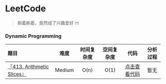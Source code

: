 # LeetCode

> 刷着刷着，竟然成了兴趣爱好 ττ


### Dynamic Programming

| 题目 | 难度 | 时间复杂度 | 空间复杂度 | 代码 | 分析过程 |
| :----- | :---: | :---: | :---: | :---: | :---: |
| [『413. Arithmetic Slices』](https://leetcode.com/problems/arithmetic-slices/) | Medium | O(n) | O(1) | [点击查看代码](/dynamic-programming/413/solution2.js) | 暂无 |
